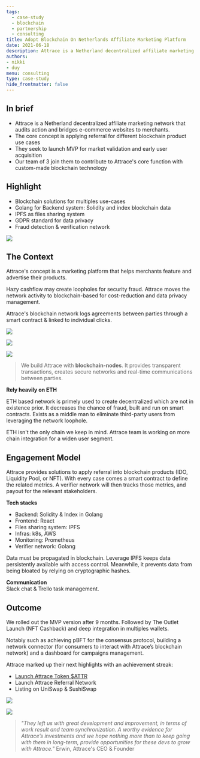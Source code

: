 ```yaml
---
tags: 
  - case-study
  - blockchain
  - partnership
  - consulting
title: Adopt Blockchain On Netherlands Affiliate Marketing Platform
date: 2021-06-18
description: Attrace is a Netherland decentralized affiliate marketing network that audits action and bridges e-commerce websites to merchants. Our team of 3 join them to contribute to Attrace's core function with custom-made blockchain technology.
authors: 
- nikki
- duy
menu: consulting
type: case-study
hide_frontmatter: false
---
```


## In brief
- Attrace is a Netherland decentralized affiliate marketing network that audits action and bridges e-commerce websites to merchants. 
- The core concept is applying referral for different blockchain product use cases
- They seek to launch MVP for market validation and early user acquisition
- Our team of 3 join them to contribute to Attrace's core function with custom-made blockchain technology

## Highlight
- Blockchain solutions for multiples use-cases
- Golang for Backend system: Solidity and index blockchain data
- IPFS as files sharing system 
- GDPR standard for data privacy
- Fraud detection & verification network

![](assets/adopt-blockchain-on-netherlands-affiliate-marketing-platform_adopt-blockchain-on-netherland-affiliate-marketing-platform.webp)

## The Context
Attrace's concept is a marketing platform that helps merchants feature and advertise their products.

Hazy cashflow may create loopholes for security fraud. Attrace moves the network activity to blockchain-based for cost-reduction and data privacy management. 

Attrace's blockchain network logs agreements between parties through a smart contract & linked to individual clicks. 

![](assets/adopt-blockchain-on-netherlands-affiliate-marketing-platform_adopt-blockchain-on-netherland-referral-network.webp)

![](assets/adopt-blockchain-on-netherlands-affiliate-marketing-platform_adopt-blockchain-on-netherland-app.webp)

![](assets/adopt-blockchain-on-netherlands-affiliate-marketing-platform_adopt-blockchain-on-netherland-benefits.webp)

>
> We build Attrace with **blockchain-nodes**. It provides transparent transactions, creates secure networks and real-time communications between parties.

**Rely heavily on ETH**

ETH based network is primely used to create decentralized which are not in existence prior. It decreases the chance of fraud, built and run on smart contracts. Exists as a middle man to eliminate third-party users from leveraging the network loophole. 

ETH isn't the only chain we keep in mind. Attrace team is working on more chain integration for a widen user segment. 

## Engagement Model
Attrace provides solutions to apply referral into blockchain products (IDO, Liquidity Pool, or NFT). With every case comes a smart contract to define the related metrics. A verifier network will then tracks those metrics, and payout for the relevant stakeholders.

**Tech stacks**
- Backend: Solidity & Index in Golang
- Frontend: React
- Files sharing system: IPFS
- Infras: k8s, AWS
- Monitoring: Prometheus
- Verifier network: Golang

Data must be propagated in blockchain. Leverage IPFS keeps data persistently available with access control. Meanwhile, it prevents data from being bloated by relying on cryptographic hashes. 

**Communication**\
Slack chat & Trello task management.

## Outcome
We rolled out the MVP version after 9 months. Followed by The Outlet Launch (NFT Cashback) and deep integration in multiples wallets.

Notably such as achieving pBFT for the consensus protocol, building a network connector (for consumers to interact with Attrace’s blockchain network) and a dashboard for campaigns management.

Attrace marked up their next highlights with an achievement streak:

- [Launch Attrace Token $ATTR ](https://medium0.com/attrace/launch-of-attrace-token-attr-8af568436136?source=rss-43b67b0fd75b------2)
- Launch Attrace Referral Network
- Listing on UniSwap & SushiSwap

![](assets/adopt-blockchain-on-netherlands-affiliate-marketing-platform_adopt-blockchain-on-netherland-referral-network-1.webp)

![](assets/adopt-blockchain-on-netherlands-affiliate-marketing-platform_adopt-blockchain-on-uniswap.webp)

>
> *"They left us with great development and improvement, in terms of work result and team synchronization. A worthy evidence for Attrace’s investments and we hope nothing more than to keep going with them in long-term, provide opportunities for these devs to grow with Attrace."* Erwin, Attrace's CEO & Founder